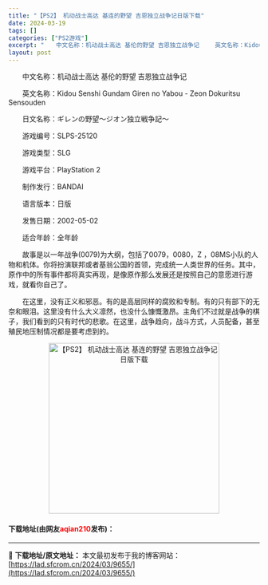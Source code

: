 ```yaml
---
title: "【PS2】 机动战士高达 基连的野望 吉恩独立战争记日版下载"
date: 2024-03-19
tags: []
categories: ["PS2游戏"]
excerpt: "　　中文名称：机动战士高达 基伦的野望 吉恩独立战争记 　　英文名称：Kidou Senshi Gundam Giren no Yabou - Zeon Dokuritsu Sensouden 　　日文名称：ギレンの野望～ジオン独立戦争記～ 　　游戏编号：SLPS-25120 　　游戏类型：SLG &hellip;"
layout: post
---
```


 <p>　　中文名称：机动战士高达 基伦的野望 吉恩独立战争记</p> <p>　　英文名称：Kidou Senshi Gundam Giren no Yabou - Zeon Dokuritsu Sensouden</p> <p>　　日文名称：ギレンの野望～ジオン独立戦争記～</p> <p>　　游戏编号：SLPS-25120</p> <p>　　游戏类型：SLG</p> <p>　　游戏平台：PlayStation 2</p> <p>　　制作发行：BANDAI</p> <p>　　语言版本：日版</p> <p>　　发售日期：2002-05-02</p> <p>　　适合年龄：全年龄</p> <p>　　故事是以一年战争(0079)为大纲，包括了0079，0080，Z ，08MS小队的人物和机体。你将扮演联邦或者基翁公国的首领，完成统一人类世界的任务。其中，原作中的所有事件都将真实再现，是像原作那么发展还是按照自己的意愿进行游戏，就看你自己了。</p> <p>　　在这里，没有正义和邪恶。有的是高层同样的腐败和专制。有的只有部下的无奈和眼泪。这里没有什么大义凛然，也没什么慷慨激昂。主角们不过就是战争的棋子，我们看到的只有时代的悲歌。在这里，战争趋向，战斗方式，人员配备，甚至殖民地压制情况都是要考虑到的。</p> <p align="center"><img align="" border="0" src="https://lad.sfcrom.cn/wp-content/uploads/2024/03/20240319_65f998a13ecc1.jpg" width="342" alt="【PS2】 机动战士高达 基连的野望 吉恩独立战争记日版下载" /></p> <p><h4>下载地址(由网友<font color="red">aqian210</font>发布)：</h4></p> 

---
📖 **下载地址/原文地址：** 本文最初发布于我的博客网站：[https://lad.sfcrom.cn/2024/03/9655/](https://lad.sfcrom.cn/2024/03/9655/)
